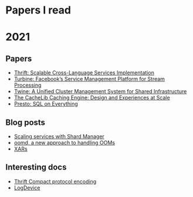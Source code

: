 # Papers I read

# 2021
## Papers
* [Thrift: Scalable Cross-Language Services Implementation](https://thrift.apache.org/static/files/thrift-20070401.pdf)
* [Turbine: Facebook’s Service Management Platform
for Stream Processing](https://research.fb.com/wp-content/uploads/2020/05/Turbine-Facebook%E2%80%99s-Service-Management-Platform-for-Stream-Processing.pdf)
* [Twine: A Unified Cluster Management System for Shared Infrastructure](https://engineering.fb.com/2020/11/11/data-center-engineering/twine-2/)
* [The CacheLib Caching Engine: Design and Experiences at Scale](https://research.fb.com/publications/the-cachelib-caching-engine-design-and-experiences-at-scale/)
* [Presto: SQL on Everything](https://research.fb.com/publications/presto-sql-on-everything/)


## Blog posts
* [Scaling services with Shard Manager](https://engineering.fb.com/2020/08/24/production-engineering/scaling-services-with-shard-manager/)
* [oomd, a new approach to handling OOMs](https://engineering.fb.com/2018/07/19/production-engineering/oomd/)
* [XARs](https://engineering.fb.com/2018/07/13/data-infrastructure/xars-a-more-efficient-open-source-system-for-self-contained-executables/)

## Interesting docs
* [Thrift Compact protocol encoding](https://github.com/apache/thrift/blob/master/doc/specs/thrift-compact-protocol.md)
* [LogDevice](https://logdevice.io/docs/Concepts.html)
